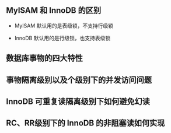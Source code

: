 ## MyISAM 和 InnoDB 的区别

- MyISAM 默认用的是表级锁，不支持行级锁

- InnoDB 默认用的是行级锁，也支持表级锁



## 数据库事物的四大特性

## 事物隔离级别以及个级别下的并发访问问题

## InnoDB 可重复读隔离级别下如何避免幻读

## RC、RR级别下的 InnoDB 的非阻塞读如何实现